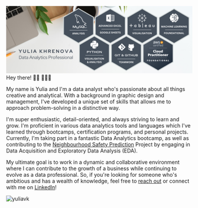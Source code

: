 <img src="https://github.com/YuliaVK/YuliaVK/blob/main/pics/GitPic.png" alt="banner that says Yulia Khrenova - Data Analytics Professional, alongside bages MySQL, Pyphon, Tableau, AWS, Excel and others">
Hey there! 👋🏻 👩🏼‍💻

My name is Yulia and I'm a data analyst who's passionate about all things creative and analytical. With a background in graphic design and management, I've developed a unique set of skills that allows me to approach problem-solving in a distinctive way.

I'm super enthusiastic, detail-oriented, and always striving to learn and grow. I'm proficient in various data analytics tools and languages which I've learned through bootcamps, certification programs, and personal projects. Currently, I'm taking part in a fantastic Data Analytics bootcamp, as well as contributing to the [Neighbourhood Safety Prediction](https://github.com/mlsystemdesignproject/neighbourhood-safety-prediction#readme) Project by engaging in Data Acquisition and Exploratory Data Analysis (EDA).

My ultimate goal is to work in a dynamic and collaborative environment where I can contribute to the growth of a business while continuing to evolve as a data professional. So, if you're looking for someone who's ambitious and has a wealth of knowledge, feel free to <a href="mailto:yuliavk.git@gmail.com?subject=[GitHub]">reach out</a> or connect with me on [LinkedIn](https://www.linkedin.com/in/yuliavk/)!


<p align="left"> <img src="https://komarev.com/ghpvc/?username=yuliavk&label=Profile%20views&color=fff2d5&style=flat" alt="yuliavk" /> </p>
<!--
**YuliaVK/YuliaVK** is a ✨ _special_ ✨ repository because its `README.md` (this file) appears on your GitHub profile.

Here are some ideas to get you started:

- 🔭 I’m currently working on ...
- 🌱 I’m currently learning ...
- 👯 I’m looking to collaborate on ...
- 🤔 I’m looking for help with ...
- 💬 Ask me about ...
- 📫 How to reach me: ...
- 😄 Pronouns: ...
- ⚡ Fun fact: ...
-->
